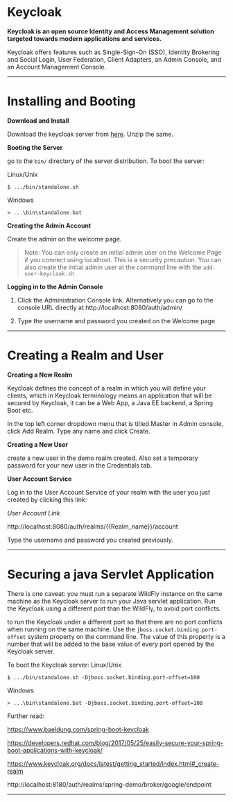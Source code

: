 # Keycloak

**Keycloak is an open source Identity and Access Management solution targeted towards modern applications and services.**

Keycloak offers features such as Single-Sign-On (SSO), Identity Brokering and Social Login, User Federation, Client Adapters, an Admin Console, and an Account Management Console.

---

# Installing and Booting

**Download and Install**

Download the keycloak server from [here](https://www.keycloak.org/downloads.html). Unzip the same.

**Booting the Server**

go to the `bin/` directory of the server distribution. To boot the server:

Linux/Unix

```
$ .../bin/standalone.sh
```

Windows
```
> ...\bin\standalone.bat
```

**Creating the Admin Account**

Create the admin on the welcome page.

> Note: You can only create an initial admin user on the Welcome Page if you connect using localhost. This is a security precaution. You can also create the initial admin user at the command line with the `add-user-keycloak.sh`

**Logging in to the Admin Console**

1. Click the Administration Console link. Alternatively you can go to the console URL directly at http://localhost:8080/auth/admin/

2. Type the username and password you created on the Welcome page

---


# Creating a Realm and User

**Creating a New Realm**

Keycloak defines the concept of a realm in which you will define your clients, which in Keycloak terminology means an application that will be secured by Keycloak, it can be a Web App, a Java EE backend, a Spring Boot etc.

In the top left corner dropdown menu that is titled Master in Admin console, click Add Realm. Type any name and click Create.

**Creating a New User**

create a new user in the demo realm created. Also set a temporary password for your new user in the Credentials tab.

**User Account Service**

Log in to the User Account Service of your realm with the user you just created by clicking this link:

*User Account Link*

http://localhost:8080/auth/realms/{{Realm_name}}/account

Type the username and password you created previously.

---

# Securing a java Servlet Application

There is one caveat: you must run a separate WildFly instance on the same machine as the Keycloak server to run your Java servlet application. Run the Keycloak using a different port than the WildFly, to avoid port conflicts.

to run the Keycloak under a different port so that there are no port conflicts when running on the same machine. Use the `jboss.socket.binding.port-offset` system property on the command line. The value of this property is a number that will be added to the base value of every port opened by the Keycloak server.

To boot the Keycloak server:
Linux/Unix

```
$ .../bin/standalone.sh -Djboss.socket.binding.port-offset=100
```

Windows
```
> ...\bin\standalone.bat -Djboss.socket.binding.port-offset=100
```


Further read:

https://www.baeldung.com/spring-boot-keycloak

https://developers.redhat.com/blog/2017/05/25/easily-secure-your-spring-boot-applications-with-keycloak/

https://www.keycloak.org/docs/latest/getting_started/index.html#_create-realm


http://localhost:8180/auth/realms/spring-demo/broker/google/endpoint


----
